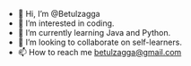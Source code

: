 - 👋 Hi, I’m @Betulzagga
- 👀 I’m interested in coding.
- 🌱 I’m currently learning Java and Python.
- 💞️ I’m looking to collaborate on self-learners.
- 📫 How to reach me betulzagga@gmail.com

<!---
Betulzagga/Betulzagga is a ✨ special ✨ repository because its `README.md` (this file) appears on your GitHub profile.
You can click the Preview link to take a look at your changes.
--->
